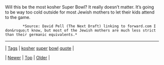 <!--
title: Will this be the most kosher Super Bowl? It really doesn&rsquo;t matter. It&rsquo;s going to be way too cold outside for most Jewish mothers to let their kids attend to the game.
date: 2020-06-28T15:27:00.261Z
tags: kosher, super, bowl, quote
-->




Will this be the most kosher Super Bowl? It really doesn&rsquo;t matter. It&rsquo;s going to be way too cold outside for most Jewish mothers to let their kids attend to the game.

            *Source: David Pell (The Next Draft) linking to forward.com I don&rsquo;t know, but most of the Jewish mothers are much less strict than their germanic equivalents.*

<!--BOTTOM-POST-NAVIGATION-->
---

| [Tags](tags.md) | [kosher](tag-kosher.md) [super](tag-super.md) [bowl](tag-bowl.md) [quote](tag-quote.md) |

| [Newer](75069604012.md) | [Top](index.md) | [Older](75144422857.md) |